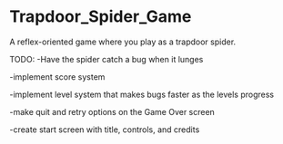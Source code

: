 # Trapdoor_Spider_Game
A reflex-oriented game where you play as a trapdoor spider.

TODO:
-Have the spider catch a bug when it lunges

-implement score system

-implement level system that makes bugs faster as the levels progress

-make quit and retry options on the Game Over screen

-create start screen with title, controls, and credits
